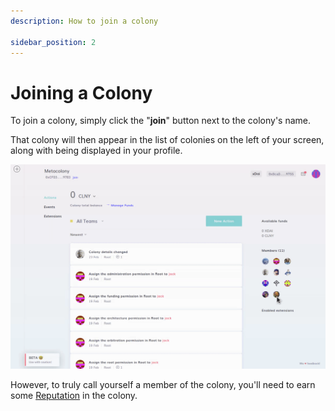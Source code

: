 ```yaml
---
description: How to join a colony

sidebar_position: 2
---
```


# Joining a Colony

To join a colony, simply click the "**join**" button next to the colony's name.

That colony will then appear in the list of colonies on the left of your screen, along with being displayed in your profile.

![](<../use/assets/Screen record from 2021-03-03 15.40.20.gif>)

However, to truly call yourself a member of the colony, you'll need to earn some [Reputation](../learn/governance/reputation.md) in the colony.
